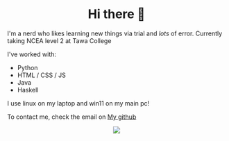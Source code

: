 <h1 align="center"> Hi there 👋 </h1>

I'm a nerd who likes learning new things via trial and _lots_ of error. Currently taking NCEA level 2 at Tawa College

I've worked with:
 - Python 
 - HTML / CSS / JS
 - Java
 - Haskell 

I use linux on my laptop and win11 on my main pc!

To contact me, check the email on [My github](https://github.com/AltraMage)


<p align="center">
  <a href="https://github.com/altramage">
    <img src="https://komarev.com/ghpvc/?username=altramage&color=blue&style=for-the-badge)" />
  </a>
</p>
